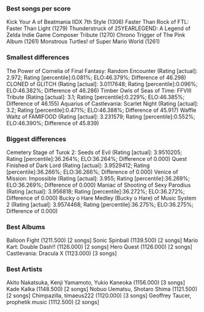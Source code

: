 ### Best songs per score ###
Kick Your A of Beatmania IIDX 7th Style (1306)
Faster Than Rock of FTL: Faster Than Light (1279)
Thunderstruck of 25YEARLEGEND: A Legend of Zelda Indie Game Composer Tribute (1270)
Chrono Trigger of The Pink Album (1261)
Monstrous Turtles! of Super Mario World (1261)
### Smallest differences ###
The Power of Cornelia of Final Fantasy: Random Encounter (Rating [actual]: 2.972; Rating [percentile]:0.081%; ELO:46.379%; Difference of 46.298)
CLONED of GLITCH (Rating [actual]: 3.0117648; Rating [percentile]:0.096%; ELO:46.382%; Difference of 46.286)
Timber Owls of Seas of Time: FFVIII Tribute (Rating [actual]: 3.1; Rating [percentile]:0.229%; ELO:46.385%; Difference of 46.155)
Aquarius of Castlevania: Scarlet Night (Rating [actual]: 3.2; Rating [percentile]:0.471%; ELO:46.388%; Difference of 45.917)
Waffle Waltz of FAMIFOOD (Rating [actual]: 3.231579; Rating [percentile]:0.552%; ELO:46.390%; Difference of 45.839)
### Biggest differences ###
Cemetery Stage of Turok 2: Seeds of Evil (Rating [actual]: 3.9510205; Rating [percentile]:36.264%; ELO:36.264%; Difference of 0.000)
Quest Finished of Dark Lord (Rating [actual]: 3.9529412; Rating [percentile]:36.266%; ELO:36.266%; Difference of 0.000)
Venice of Mission: Impossible (Rating [actual]: 3.955; Rating [percentile]:36.269%; ELO:36.269%; Difference of 0.000)
Maniac of Shooting of Sexy Parodius (Rating [actual]: 3.956818; Rating [percentile]:36.272%; ELO:36.272%; Difference of 0.000)
Bucky o Hare Medley (Bucky o Hare) of Music System 2 (Rating [actual]: 3.9574468; Rating [percentile]:36.275%; ELO:36.275%; Difference of 0.000)
### Best Albums ###
Balloon Fight (1211.500) [2 songs]
Sonic Spinball (1139.500) [2 songs]
Mario Kart: Double Dash!! (1126.000) [2 songs]
Hero Quest (1126.000) [2 songs]
Castlevania: Dracula X (1123.000) [3 songs]
### Best Artists ###
Akito Nakatsuka, Kenji Yamamoto, Yukio Kaneoka (1156.000) [3 songs]
Kade Kalka (1148.500) [2 songs]
Nobuo Uematsu, Shotaro Shima  (1121.500) [2 songs]
Chimpazilla, timaeus222 (1120.000) [3 songs]
Geoffrey Taucer, prophetik music (1112.500) [2 songs]
